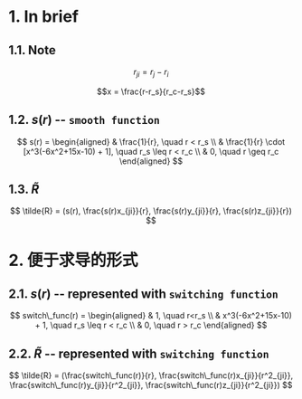 # 1. In brief
## 1.1. Note
$$r_{ji} = r_j - r_i$$

$$x = \frac{r-r_s}{r_c-r_s}$$

## 1.2. $s(r)$ -- `smooth function`
$$
s(r) = 
\begin{aligned}
& \frac{1}{r}, \quad r < r_s    \\
& \frac{1}{r} \cdot [x^3(-6x^2+15x-10) + 1], \quad r_s \leq r < r_c \\
& 0, \quad r \geq r_c
\end{aligned}
$$

## 1.3. $\tilde{R}$
$$
\tilde{R} = (s(r), \frac{s(r)x_{ji}}{r}, \frac{s(r)y_{ji}}{r}, \frac{s(r)z_{ji}}{r})
$$



# 2. 便于求导的形式
## 2.1. $s(r)$ -- represented with `switching function`
$$
switch\_func(r) = 
\begin{aligned}
& 1, \quad r<r_s \\
& x^3(-6x^2+15x-10) + 1, \quad r_s \leq r < r_c \\
& 0, \quad r > r_c
\end{aligned}
$$

## 2.2. $\tilde{R}$ -- represented with `switching function`
$$
\tilde{R} = (\frac{switch\_func(r)}{r}, \frac{switch\_func(r)x_{ji}}{r^2_{ji}}, \frac{switch\_func(r)y_{ji}}{r^2_{ji}}, \frac{switch\_func(r)z_{ji}}{r^2_{ji}})
$$